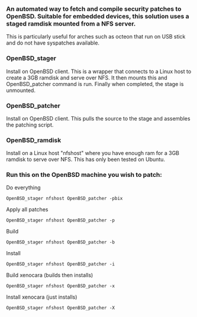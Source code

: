 ### An automated way to fetch and compile security patches to OpenBSD. Suitable for embedded devices, this solution uses a staged ramdisk mounted from a NFS server.
This is particularly useful for arches such as octeon that run on USB stick and do not have syspatches available.
### OpenBSD_stager
Install on OpenBSD client. This is a wrapper that connects to a Linux host to create a 3GB ramdisk and serve over NFS. It then mounts this and OpenBSD_patcher command is run. Finally when completed, the stage is unmounted.
### OpenBSD_patcher
Install on OpenBSD client. This pulls the source to the stage and assembles the patching script.
### OpenBSD_ramdisk
Install on a Linux host "nfshost" where you have enough ram for a 3GB ramdisk to serve over NFS. This has only been tested on Ubuntu.
### Run this on the OpenBSD machine you wish to patch:

Do everything
```
OpenBSD_stager nfshost OpenBSD_patcher -pbix
```
Apply all patches
```
OpenBSD_stager nfshost OpenBSD_patcher -p
```
Build
```
OpenBSD_stager nfshost OpenBSD_patcher -b
```
Install
```
OpenBSD_stager nfshost OpenBSD_patcher -i
```
Build xenocara (builds then installs)
```
OpenBSD_stager nfshost OpenBSD_patcher -x
```
Install xenocara (just installs)
```
OpenBSD_stager nfshost OpenBSD_patcher -X
